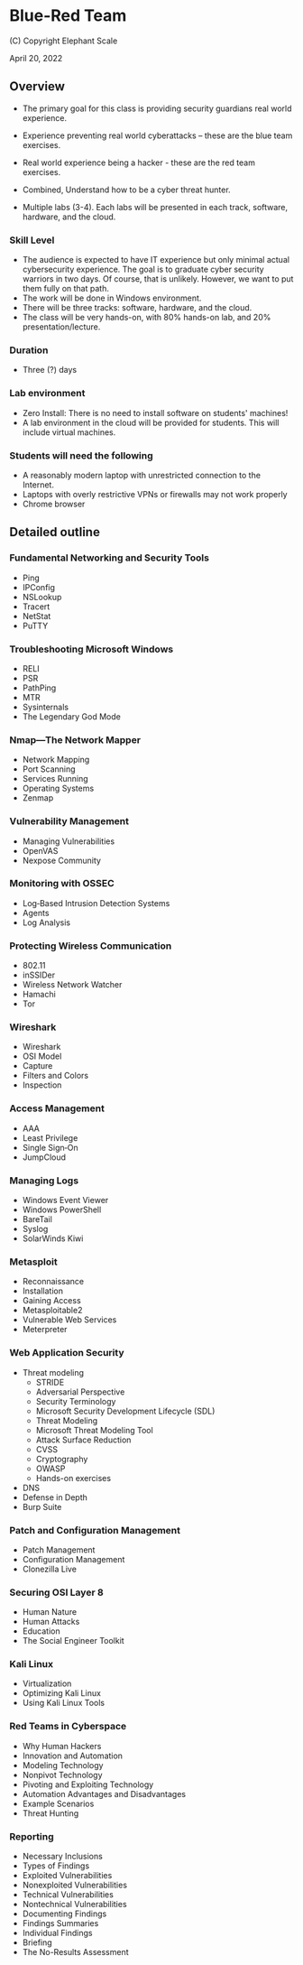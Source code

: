 # Blue-Red Team


(C) Copyright Elephant Scale

April 20, 2022

## Overview

* The primary goal for this class is providing security guardians real world experience.

* Experience preventing real world cyberattacks – these are the blue team exercises.

* Real world experience being a hacker - these are the red team exercises. 

* Combined, Understand how to be a cyber threat hunter.

* Multiple labs (3-4).  Each labs will be presented in each track, software, hardware, and the cloud.

### Skill Level

* The audience is expected to have IT experience but only minimal actual cybersecurity experience.   The goal is to graduate cyber security warriors in two days.  Of course, that is unlikely.  However, we want to put them fully on that path.
* The work will be done in Windows environment.
* There will be three tracks: software, hardware, and the cloud.
* The class will be very hands-on, with 80% hands-on lab, and 20% presentation/lecture.


### Duration

* Three (?) days

### Lab environment

* Zero Install: There is no need to install software on students' machines!
* A lab environment in the cloud will be provided for students. This will include virtual machines.

### Students will need the following

* A reasonably modern laptop with unrestricted connection to the Internet.
*  Laptops with overly restrictive VPNs or firewalls may not work properly
* Chrome browser

## Detailed outline

### Fundamental Networking and Security Tools

* Ping
* IPConfig
* NSLookup
* Tracert
* NetStat
* PuTTY

### Troubleshooting Microsoft Windows

* RELI
* PSR
* PathPing
* MTR
* Sysinternals
* The Legendary God Mode

### Nmap—The Network Mapper

* Network Mapping
* Port Scanning
* Services Running
* Operating Systems
* Zenmap

### Vulnerability Management

* Managing Vulnerabilities
* OpenVAS
* Nexpose Community

### Monitoring with OSSEC

* Log‐Based Intrusion Detection Systems
* Agents
* Log Analysis

### Protecting Wireless Communication

* 802.11
* inSSIDer
* Wireless Network Watcher
* Hamachi
* Tor

### Wireshark

* Wireshark
* OSI Model
* Capture
* Filters and Colors
* Inspection

### Access Management

* AAA
* Least Privilege
* Single Sign‐On
* JumpCloud

### Managing Logs

* Windows Event Viewer
* Windows PowerShell
* BareTail
* Syslog
* SolarWinds Kiwi

### Metasploit

* Reconnaissance
* Installation
* Gaining Access
* Metasploitable2
* Vulnerable Web Services
* Meterpreter

### Web Application Security

* Threat modeling
  * STRIDE
  * Adversarial Perspective
  * Security Terminology
  * Microsoft Security Development Lifecycle (SDL)
  * Threat Modeling
  * Microsoft Threat Modeling Tool
  * Attack Surface Reduction
  * CVSS
  * Cryptography
  * OWASP
  * Hands-on exercises
* DNS
* Defense in Depth
* Burp Suite

### Patch and Configuration Management

* Patch Management
* Configuration Management
* Clonezilla Live

### Securing OSI Layer 8

* Human Nature
* Human Attacks
* Education
* The Social Engineer Toolkit

### Kali Linux

* Virtualization
* Optimizing Kali Linux
* Using Kali Linux Tools

### Red Teams in Cyberspace

* Why Human Hackers
* Innovation and Automation
* Modeling Technology
* Nonpivot Technology
* Pivoting and Exploiting Technology
* Automation Advantages and Disadvantages
* Example Scenarios
* Threat Hunting

### Reporting
* Necessary Inclusions
* Types of Findings
* Exploited Vulnerabilities
* Nonexploited Vulnerabilities
* Technical Vulnerabilities
* Nontechnical Vulnerabilities
* Documenting Findings
* Findings Summaries
* Individual Findings
* Briefing
* The No-Results Assessment
